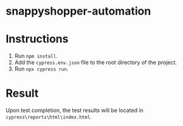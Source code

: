 # snappyshopper-automation

# Instructions

1. Run `npm install`.
2. Add the `cypress.env.json` file to the root directory of the project.
3. Run `npx cypress run`.

# Result

Upon test completion, the test results will be located in `cypress\reports\html\index.html`.
